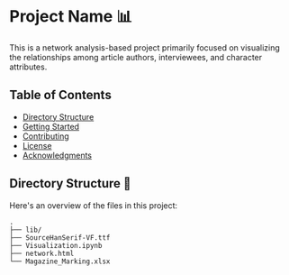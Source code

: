 # Project Name 📊

This is a network analysis-based project primarily focused on visualizing the relationships among article authors, interviewees, and character attributes.

## Table of Contents

- [Directory Structure](#directory-structure)
- [Getting Started](#getting-started)
- [Contributing](#contributing)
- [License](#license)
- [Acknowledgments](#acknowledgments)

## Directory Structure 📂

Here's an overview of the files in this project:

```plaintext
.
├── lib/
├── SourceHanSerif-VF.ttf
├── Visualization.ipynb
├── network.html
└── Magazine_Marking.xlsx
